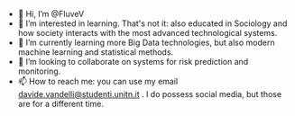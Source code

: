 - 👋 Hi, I’m @FluveV
- 👀 I’m interested in learning. That's not it: also educated in Sociology and how society interacts with the most advanced technological systems. 
- 🌱 I’m currently learning more Big Data technologies, but also modern machine learning and statistical methods. 
- 💞️ I’m looking to collaborate on systems for risk prediction and monitoring. 
- 📫 How to reach me: you can use my email davide.vandelli@studenti.unitn.it . I do possess social media, but those are for a different time. 

<!---
FluveV/FluveV is a ✨ special ✨ repository because its `README.md` (this file) appears on your GitHub profile.
You can click the Preview link to take a look at your changes.
--->

